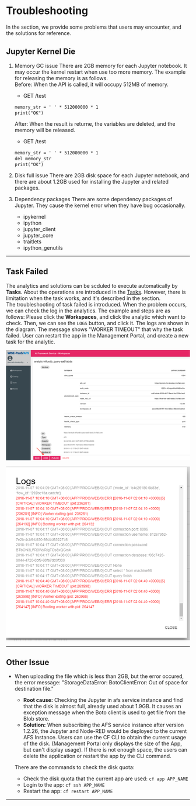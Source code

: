 # Troubleshooting
In the section, we provide some problems that users may encounter, and the solutions for reference.

## Jupyter Kernel Die

1. Memory GC issue
	There are 2GB memory for each Jupyter notebook. It may occur the kernel restart when use too more memory. The example for releasing the memory is as follows.   
	Before: When the API is called, it will occupy 512MB of memory.
	* GET /test
	```
	memory_str = ' ' * 512000000 * 1
	print("OK")
	```
	After: When the result is returne, the variables are deleted, and the memory will be released.
	* GET /test
	```
	memory_str = ' ' * 512000000 * 1
	del memory_str
	print("OK")
	```

2. Disk full issue
	There are 2GB disk space for each Jupyter notebook, and there are about 1.2GB used for installing the Jupyter and related packages. 

3. Dependency packages
	There are some dependency packages of Jupyter. They cause the kernel error when they have bug occasionally.   
	* ipykernel
	* ipython
	* jupyter_client
	* jupyter_core
	* traitlets
	* ipython_genutils

---

## Task Failed

The analytics and solutions can be scduled to execute automatically by **Tasks**. About the operations are introduced in the [Tasks](https://afs-docs.readthedocs.io/en/latest/portal/tasks.html). However, there is limitation when the task works, and it's described in the section.    
The troubleshooting of task failed is introduced. When the problem occurs, we can check the log in the analytics. The example and steps are as follows: Please click the **Workspaces**, and click the analytic which want to check. Then, we can see the `LOGS` button, and click it. The logs are shown in the diagram. The message shows "WORKER TIMEOUT" that why the task failed. User can restart the app in the Management Portal, and create a new task for the analytic.

![](../_static/images/ts/ts01.png)

![](../_static/images/ts/ts02.png)

---
## Other Issue
* When uploading the file which is less than 2GB, but the error occured, the error message: "StorageDataError: BotoClientError: Out of space for destination file."
	* **Root cause:** Checking the Jupyter in afs service instance and find that the disk is almost full, already used about 1.9GB. It causes an exception message when the Boto client is used to get file from the Blob store.
	* **Solution:** When subscribing the AFS service instance after version 1.2.26, the Jupyter and Node-RED would be deployed to the current AFS Instance. Users can use the CF CLI to obtain the current usage of the disk. (Management Portal only displays the size of the App, but can't display usage). If there is not enough space, the users can delete the application or restart the app by the CLI command.   
    
	There are the commands to check the disk quota:
	- Check the disk quota that the current app are used: 
		```cf app APP_NAME```
	- Login to the app: 
		```cf ssh APP_NAME```
	- Restart the app: 
		```cf restart APP_NAME```

---





